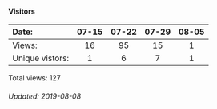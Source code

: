 #### Visitors
Date:   |         07-15   |       07-22   |  07-29  |  08-05
|:---   |:---:    |:---:  |:---:  |:---:
Views:  |         16      |       95      |  15     |  1
Unique  vistors:  |       1       |       6  |      7  |      1

Total views: 127
###### Updated: 2019-08-08
